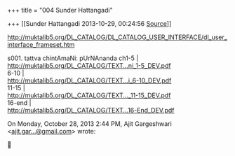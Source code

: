 +++
title = "004 Sunder Hattangadi"

+++
[[Sunder Hattangadi	2013-10-29, 00:24:56 [Source](https://groups.google.com/g/samskrita/c/De1q6Ng_Eew)]]



<http://muktalib5.org/DL_CATALOG/DL_CATALOG_USER_INTERFACE/dl_user_interface_frameset.htm>  
  
s001. tattva chintAmaNi: pUrNAnanda ch1-5 \|  
<http://muktalib5.org/DL_CATALOG/TEXT...ni_1-5_DEV.pdf>  
6-10 \|  
<http://muktalib5.org/DL_CATALOG/TEXT...i_6-10_DEV.pdf>  
11-15 \|  
<http://muktalib5.org/DL_CATALOG/TEXT..._11-15_DEV.pdf>  
16-end \|  
<http://muktalib5.org/DL_CATALOG/TEXT...16-End_DEV.pdf>  
  
  

On Monday, October 28, 2013 2:44 PM, Ajit Gargeshwari \<[ajit.gar...@gmail.com]()\> wrote:  



